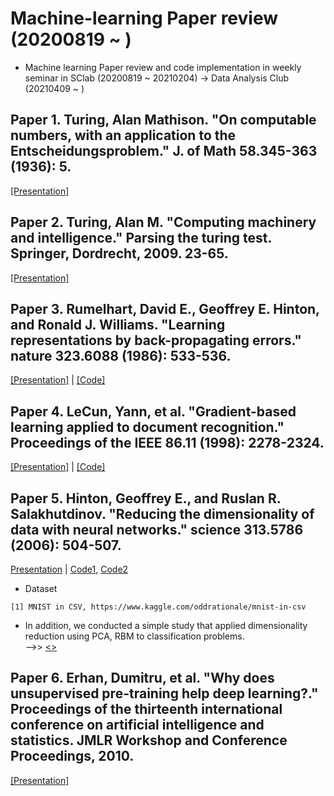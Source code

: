 # Machine-learning Paper review (20200819 ~ )  
- Machine learning Paper review and code implementation in weekly seminar in SClab (20200819 ~ 20210204) -> Data Analysis Club (20210409 ~ )

## Paper 1. Turing, Alan Mathison. "On computable numbers, with an application to the Entscheidungsproblem." J. of Math 58.345-363 (1936): 5.
[[Presentation]](https://github.com/OH-Seoyoung/Machine-learning_Paper_review/blob/master/Paper.1_Turing_Machine/20200929_Paper1_Turing_Machine.pdf)  

## Paper 2. Turing, Alan M. "Computing machinery and intelligence." Parsing the turing test. Springer, Dordrecht, 2009. 23-65.  
[[Presentation]](https://github.com/OH-Seoyoung/Machine-learning_Paper_review/blob/master/Paper.2_Imitation_Game/20201006_Paper2_Imitation_game.pdf)  

## Paper 3. Rumelhart, David E., Geoffrey E. Hinton, and Ronald J. Williams. "Learning representations by back-propagating errors." nature 323.6088 (1986): 533-536.  
[[Presentation]](https://github.com/OH-Seoyoung/Machine-learning_Paper_review/blob/master/Paper.3_Back-Propagation/20201110_Paper3_Back-Propagation.pdf) | [[Code]](https://github.com/OH-Seoyoung/Machine-learning_Paper_review/blob/master/Paper.3_Back-Propagation/Simple_implementation_of_back-propagation.ipynb)  

## Paper 4. LeCun, Yann, et al. "Gradient-based learning applied to document recognition." Proceedings of the IEEE 86.11 (1998): 2278-2324.
[[Presentation]](https://github.com/OH-Seoyoung/Machine-learning_Paper_review/blob/master/Paper.4_Convolutional_Neural_Network/20201201_Paper4_Convolutional_Neural_Network.pdf) | [[Code]](https://github.com/OH-Seoyoung/Machine-learning_Paper_review/blob/master/Paper.4_Convolutional_Neural_Network/Simple_implementation_of_CNN.ipynb)  

## Paper 5. Hinton, Geoffrey E., and Ruslan R. Salakhutdinov. "Reducing the dimensionality of data with neural networks." science 313.5786 (2006): 504-507.  
[Presentation](https://github.com/OH-Seoyoung/Machine-learning_Paper_review/blob/master/Paper.5_Dimensionality_Reduction_DBN/20210121_Paper.5_Dimensionality_Reduction_DBN.pdf) | [Code1](https://github.com/OH-Seoyoung/Machine-learning_Paper_review/tree/master/Paper.5_Dimensionality_Reduction_DBN/AE_and_PCA), [Code2](https://github.com/OH-Seoyoung/Machine-learning_Paper_review/tree/master/Paper.5_Dimensionality_Reduction_DBN/RBM_and_PCA_with_MNIST)  

- Dataset
```
[1] MNIST in CSV, https://www.kaggle.com/oddrationale/mnist-in-csv
```
- In addition, we conducted a simple study that applied dimensionality reduction using PCA, RBM to classification problems.  
-->> [<<Dimensionality reduction methods and deep learning approach>>](https://github.com/OH-Seoyoung/Machine-learning_Paper_review/blob/master/Paper.5_Dimensionality_Reduction_DBN/RBM_and_PCA_with_MNIST/Poster.pdf)

## Paper 6. Erhan, Dumitru, et al. "Why does unsupervised pre-training help deep learning?." Proceedings of the thirteenth international conference on artificial intelligence and statistics. JMLR Workshop and Conference Proceedings, 2010.  
[[Presentation]](https://github.com/OH-Seoyoung/Machine-learning_Paper_review/blob/master/Paper.6_Unsupervised_Pre-training/20210204_Paper.6_Unsupervised_Pre-training.pdf)  
